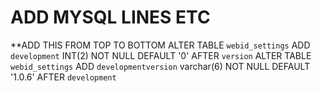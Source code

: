 ADD MYSQL LINES ETC
===================
**ADD THIS FROM TOP TO BOTTOM
ALTER TABLE `webid_settings`  ADD `development` INT(2) NOT NULL DEFAULT '0' AFTER `version`
ALTER TABLE `webid_settings`  ADD `developmentversion` varchar(6) NOT NULL DEFAULT '1.0.6' AFTER `development`